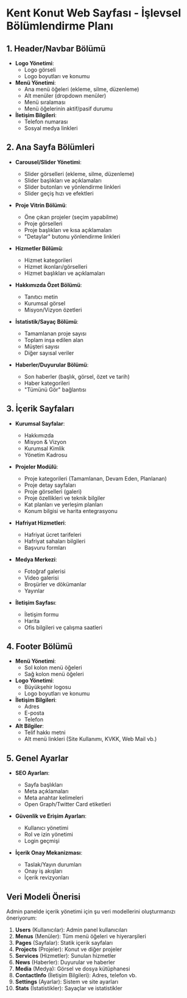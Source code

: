 # Kent Konut Web Sayfası - İşlevsel Bölümlendirme Planı

## 1. Header/Navbar Bölümü
- **Logo Yönetimi**: 
  - Logo görseli
  - Logo boyutları ve konumu
- **Menü Yönetimi**:
  - Ana menü öğeleri (ekleme, silme, düzenleme)
  - Alt menüler (dropdown menüler)
  - Menü sıralaması
  - Menü öğelerinin aktif/pasif durumu
- **İletişim Bilgileri**: 
  - Telefon numarası
  - Sosyal medya linkleri

## 2. Ana Sayfa Bölümleri
- **Carousel/Slider Yönetimi**:
  - Slider görselleri (ekleme, silme, düzenleme)
  - Slider başlıkları ve açıklamaları
  - Slider butonları ve yönlendirme linkleri
  - Slider geçiş hızı ve efektleri
  
- **Proje Vitrin Bölümü**:
  - Öne çıkan projeler (seçim yapabilme)
  - Proje görselleri
  - Proje başlıkları ve kısa açıklamaları
  - "Detaylar" butonu yönlendirme linkleri
  
- **Hizmetler Bölümü**:
  - Hizmet kategorileri
  - Hizmet ikonları/görselleri
  - Hizmet başlıkları ve açıklamaları
  
- **Hakkımızda Özet Bölümü**:
  - Tanıtıcı metin
  - Kurumsal görsel
  - Misyon/Vizyon özetleri
  
- **İstatistik/Sayaç Bölümü**:
  - Tamamlanan proje sayısı
  - Toplam inşa edilen alan
  - Müşteri sayısı
  - Diğer sayısal veriler
  
- **Haberler/Duyurular Bölümü**:
  - Son haberler (başlık, görsel, özet ve tarih)
  - Haber kategorileri
  - "Tümünü Gör" bağlantısı

## 3. İçerik Sayfaları
- **Kurumsal Sayfalar**:
  - Hakkımızda
  - Misyon & Vizyon
  - Kurumsal Kimlik
  - Yönetim Kadrosu
  
- **Projeler Modülü**:
  - Proje kategorileri (Tamamlanan, Devam Eden, Planlanan)
  - Proje detay sayfaları
  - Proje görselleri (galeri)
  - Proje özellikleri ve teknik bilgiler
  - Kat planları ve yerleşim planları
  - Konum bilgisi ve harita entegrasyonu
  
- **Hafriyat Hizmetleri**:
  - Hafriyat ücret tarifeleri
  - Hafriyat sahaları bilgileri
  - Başvuru formları
  
- **Medya Merkezi**:
  - Fotoğraf galerisi
  - Video galerisi
  - Broşürler ve dökümanlar
  - Yayınlar
  
- **İletişim Sayfası**:
  - İletişim formu
  - Harita
  - Ofis bilgileri ve çalışma saatleri

## 4. Footer Bölümü
- **Menü Yönetimi**:
  - Sol kolon menü öğeleri
  - Sağ kolon menü öğeleri
- **Logo Yönetimi**:
  - Büyükşehir logosu
  - Logo boyutları ve konumu
- **İletişim Bilgileri**:
  - Adres
  - E-posta
  - Telefon
- **Alt Bilgiler**:
  - Telif hakkı metni
  - Alt menü linkleri (Site Kullanımı, KVKK, Web Mail vb.)

## 5. Genel Ayarlar
- **SEO Ayarları**:
  - Sayfa başlıkları
  - Meta açıklamaları
  - Meta anahtar kelimeleri
  - Open Graph/Twitter Card etiketleri
  
- **Güvenlik ve Erişim Ayarları**:
  - Kullanıcı yönetimi
  - Rol ve izin yönetimi
  - Login geçmişi

- **İçerik Onay Mekanizması**:
  - Taslak/Yayın durumları
  - Onay iş akışları
  - İçerik revizyonları

## Veri Modeli Önerisi
Admin panelde içerik yönetimi için şu veri modellerini oluşturmanızı öneriyorum:

1. **Users** (Kullanıcılar): Admin panel kullanıcıları
2. **Menus** (Menüler): Tüm menü öğeleri ve hiyerarşileri
3. **Pages** (Sayfalar): Statik içerik sayfaları
4. **Projects** (Projeler): Konut ve diğer projeler
5. **Services** (Hizmetler): Sunulan hizmetler
6. **News** (Haberler): Duyurular ve haberler
7. **Media** (Medya): Görsel ve dosya kütüphanesi
8. **ContactInfo** (İletişim Bilgileri): Adres, telefon vb.
9. **Settings** (Ayarlar): Sistem ve site ayarları
10. **Stats** (İstatistikler): Sayaçlar ve istatistikler 